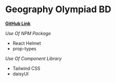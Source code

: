 # Geography Olympiad BD
**[GitHub Link](https://github.com/takbirgazi/geographyolympiadbd-client)**

*Use Of NPM Package*

* React Helmet
* prop-types



*Use Of Component Library*

* Tailwind CSS
* daisyUI 


